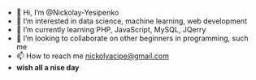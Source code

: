 - 👋 Hi, I’m @Nickolay-Yesipenko
- 👀 I’m interested in data science, machine learning, web development
- 🌱 I’m currently learning PHP, JavaScript, MySQL, JQerry
- 💞️ I’m looking to collaborate on other beginners in programming, such me
- 📫 How to reach me nickolyacipe@gmail.com
- <b>wish all a nise day<b/>
<!---
Nickolay-Yesipenko/Nickolay-Yesipenko is a ✨ special ✨ repository because its `README.md` (this file) appears on your GitHub profile.
You can click the Preview link to take a look at your changes.
--->
